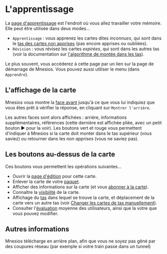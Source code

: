﻿---
nav_order: 2
permalink: /learn.html
---

# L'apprentissage

La [page d'apprentissage](https://www.mnesios.com/Learn/)<i class="intextlogo"></i> est l'endroit où vous allez travailler votre mémoire. Elle peut être utilisée dans deux modes...

- `Apprentissage` : vous apprenez les cartes dites _inconnues_, qui sont dans le [tas des cartes non apprises](deck.md#les-tas) (pas encore apprises ou oubliées).
- `Révision` : vous révisez les cartes _expirées_, qui sont dans les autres tas (voir la documentation sur [l'algorithme de montée dans les tas](heaping.md)).

Le plus souvent, vous accéderez à cette page par un lien sur la page de démarrage de Mnesios. Vous pouvez aussi utiliser le menu (dans `Apprendre`).

## L'affichage de la carte

Mnesios vous montre la [face avant](authoring.md#les-faces) jusqu'à ce que vous lui indiquiez que vous êtes prêt à vérifier la réponse, en cliquant sur `Montrer l'arrière`.

Les autres faces sont alors affichées : arrière, informations supplémentaires, références (cette dernière est affichée pliée, avec un petit bouton ▶ pour la voir). Les boutons vert et rouge vous permettent d'indiquer à Mnesios si la carte doit monter dans le tas supérieur (vous saviez) ou retourner dans les _non apprises_ (vous ne saviez pas).

## Les boutons au-dessus de la carte

Ces boutons vous permettent les opérations suivantes...

- Ouvrir la [page d'édition](authoring.md) pour cette carte.
- Enlever la carte de votre [paquet](deck.md).
- Afficher des informations sur la carte (et vous [abonner à la carte](following.md)).
- Connaître la [visibilité](authoring.md#visibilité-des-cartes) de la carte.
- Affichage du [tas](deck.md#les-tas) dans lequel se trouve la carte, et déplacement de la carte vers un autre tas (voir [Changer les cartes de tas manuellement](deck.md#changer-les-cartes-de-tas-manuellement)).
- Consulter l'[évaluation](rating.md) moyenne des utilisateurs, ainsi que la votre que vous pouvez modifier.

## Autres informations

Mnesios télécharge en arrière plan, afin que vous ne soyez pas gêné par des coupures réseau (par exemple si votre train passe dans un tunnel)
